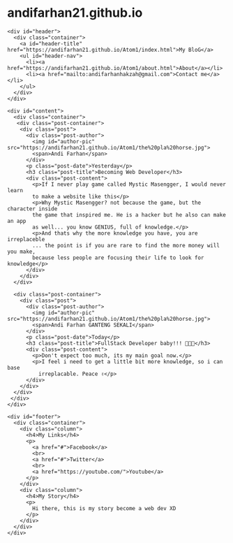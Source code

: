 # andifarhan21.github.io
<html>
  <head>
    <link rel="stylesheet" href="https://andifarhan21.github.io/Atom1/mywebStylesheet.css">
    <title>MyWEB</title>
  </head>
  <body>

<!-- HEADER:  -->

    <div id="header">
      <div class="container">
        <a id="header-title" href="https://andifarhan21.github.io/Atom1/index.html">My BloG</a>
        <ul id="header-nav">
          <li><a href="https://andifarhan21.github.io/Atom1/about.html">About</a></li>
          <li><a href="mailto:andifarhanhakzah@gmail.com">Contact me</a></li>
        </ul>
      </div>
    </div>


<!-- CONTENT:  -->

    <div id="content">
      <div class="container">
       <div class="post-container">
        <div class="post">
          <div class="post-author">
            <img id="author-pic" src="https://andifarhan21.github.io/Atom1/the%20pla%20horse.jpg">
            <span>Andi Farhan</span>
          </div>
          <p class="post-date">Yesterday</p>
          <h3 class="post-title">Becoming Web Developer</h3>
          <div class="post-content">
            <p>If I never play game called Mystic Masengger, I would never learn
            to make a website like this</p>
            <p>Why Mystic Masengger? not because the game, but the character inside
            the game that inspired me. He is a hacker but he also can make an app
            as well... you know GENIUS, full of knowledge.</p>
            <p>And thats why the more knowledge you have, you are irreplaceble
            ... the point is if you are rare to find the more money will you make,
            because less people are focusing their life to look for knowledge</p>
          </div>
        </div>
      </div>

      <div class="post-container">
        <div class="post">
          <div class="post-author">
            <img id="author-pic" src="https://andifarhan21.github.io/Atom1/the%20pla%20horse.jpg">
            <span>Andi Farhan GANTENG SEKALI</span>
          </div>
          <p class="post-date">Today</p>
          <h3 class="post-title">FullStack Developer baby!!! 🤘🤘🤘</h3>
          <div class="post-content">
            <p>Don't expect too much, its my main goal now.</p>
            <p>I feel i need to get a little bit more knowledge, so i can base
              irreplacable. Peace ✌</p>
          </div>
        </div>
      </div>
     </div>
    </div>



<!-- Footer:  -->

    <div id="footer">
      <div class="container">
        <div class="column">
          <h4>My Links</h4>
          <p>
            <a href="#">Facebook</a>
            <br>
            <a href="#">Twitter</a>
            <br>
            <a href="https://youtube.com/">Youtube</a>
          </p>
        </div>
        <div class="column">
          <h4>My Story</h4>
          <p>
            Hi there, this is my story become a web dev XD
          </p>
        </div>
      </div>
    </div>



  </body>
</html>

